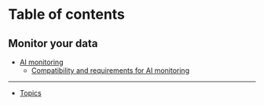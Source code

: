 # Table of contents

## Monitor your data

* [AI monitoring](README.md)
  * [Compatibility and requirements for AI monitoring](monitor-your-data/ai-monitoring/compatibility-and-requirements-for-ai-monitoring.md)

***

* [Topics](topics.md)
